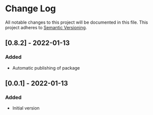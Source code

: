 # Change Log

All notable changes to this project will be documented in this file.
This project adheres to [Semantic Versioning](http://semver.org/).

## [0.8.2] - 2022-01-13

### Added

- Automatic publishing of package

## [0.0.1] - 2022-01-13

### Added

- Initial version
